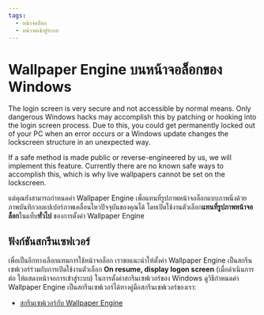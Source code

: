 ```yaml
---
tags:
  - หน้าจอล็อก
  - หน้าจอเข้าสู่ระบบ
---
```


# Wallpaper Engine บนหน้าจอล็อกของ Windows

The login screen is very secure and not accessible by normal means. Only dangerous Windows hacks may accomplish this by patching or hooking into the login screen process. Due to this, you could get permanently locked out of your PC when an error occurs or a Windows update changes the lockscreen structure in an unexpected way.

If a safe method is made public or reverse-engineered by us, we will implement this feature. Currently there are no known safe ways to accomplish this, which is why live wallpapers cannot be set on the lockscreen.

แต่คุณยังสามารถกำหนดค่า Wallpaper Engine เพื่อแทนที่รูปภาพหน้าจอล็อกแบบภาพนิ่งด้วยภาพบันทึกวอลเปเปอร์ภาพเคลื่อนไหวปัจจุบันของคุณได้ โดยเปิดใช้งานตัวเลือก**แทนที่รูปภาพหน้าจอล็อก**ในแท็บ**ทั่วไป** ของการตั้งค่า Wallpaper Engine

## ฟังก์ชันสกรีนเซฟเวอร์

เพื่อเป็นอีกทางเลือกแทนการใช้หน้าจอล็อก เราขอแนะนำให้ตั้งค่า Wallpaper Engine เป็นสกรีนเซฟเวอร์ร่วมกับการเปิดใช้งานตัวเลือก **On resume, display logon screen** (เมื่อดำเนินการต่อ ให้แสดงหน้าจอการเข้าสู่ระบบ) ในการตั้งค่าสกรีนเซฟเวอร์ของ Windows ดูวิธีกำหนดค่า Wallpaper Engine เป็นสกรีนเซฟเวอร์ได้ทางคู่มือสกรีนเซฟเวอร์ของเรา:

* [สกรีนเซฟเวอร์กับ Wallpaper Engine](/functionality/screensaver.html)